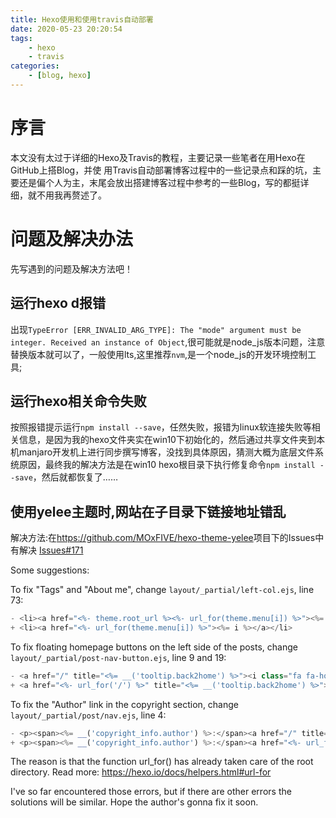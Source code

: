 ```yaml
---
title: Hexo使用和使用travis自动部署
date: 2020-05-23 20:20:54
tags: 
    - hexo
    - travis
categories:
    - [blog, hexo]
---
```


# 序言
本文没有太过于详细的Hexo及Travis的教程，主要记录一些笔者在用Hexo在GitHub上搭Blog，并使 用Travis自动部署博客过程中的一些记录点和踩的坑，主要还是偏个人为主，末尾会放出搭建博客过程中参考的一些Blog，写的都挺详细，就不用我再赘述了。
<!-- more -->
# 问题及解决办法
先写遇到的问题及解决方法吧！

## 运行hexo d报错
出现`TypeError [ERR_INVALID_ARG_TYPE]: The "mode" argument must be integer. Received an instance of Object`,很可能就是node_js版本问题，注意替换版本就可以了，一般使用lts,这里推荐`nvm`,是一个node_js的开发环境控制工具;

## 运行hexo相关命令失败
按照报错提示运行`npm install --save`，任然失败，报错为linux软连接失败等相关信息，是因为我的hexo文件夹实在win10下初始化的，然后通过共享文件夹到本机manjaro开发机上进行同步撰写博客，没找到具体原因，猜测大概为底层文件系统原因，最终我的解决方法是在win10 hexo根目录下执行修复命令`npm install --save`，然后就都恢复了……

## 使用yelee主题时,网站在子目录下链接地址错乱
解决方法:在<https://github.com/MOxFIVE/hexo-theme-yelee>项目下的Issues中有解决 [Issues#171](https://github.com/MOxFIVE/hexo-theme-yelee/issues/171#issuecomment-357471735)

Some suggestions:

To fix "Tags" and "About me", change `layout/_partial/left-col.ejs`, line 73:
```javascript
- <li><a href="<%- theme.root_url %><%- url_for(theme.menu[i]) %>"><%= i %></a></li>
+ <li><a href="<%- url_for(theme.menu[i]) %>"><%= i %></a></li>
```
To fix floating homepage buttons on the left side of the posts, change `layout/_partial/post-nav-button.ejs`, line 9 and 19:
```javascript
- <a href="/" title="<%= __('tooltip.back2home') %>"><i class="fa fa-home"></i></a>
+ <a href="<%- url_for('/') %>" title="<%= __('tooltip.back2home') %>"><i class="fa fa-home"></i></a>
```
To fix the "Author" link in the copyright section, change `layout/_partial/post/nav.ejs`, line 4:
```javascript
- <p><span><%= __('copyright_info.author') %>:</span><a href="/" title="<%= __('tooltip.back2home') %>"><%=theme.author%></a></p>
+ <p><span><%= __('copyright_info.author') %>:</span><a href="<%- url_for('/') %>" title="<%= __('tooltip.back2home') %>"><%=theme.author%></a></p>
```
The reason is that the function url_for() has already taken care of the root directory. Read more: <https://hexo.io/docs/helpers.html#url-for>

I've so far encountered those errors, but if there are other errors the solutions will be similar. Hope the author's gonna fix it soon.

